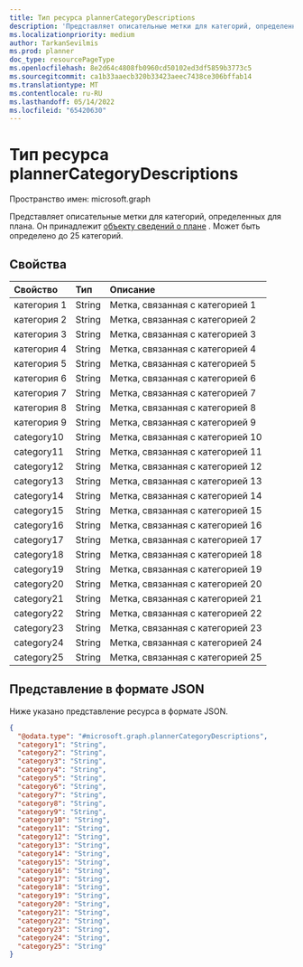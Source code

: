 ```yaml
---
title: Тип ресурса plannerCategoryDescriptions
description: 'Представляет описательные метки для категорий, определенных для плана. Он принадлежит объекту сведений о плане. Может быть определено до 25 категорий. '
ms.localizationpriority: medium
author: TarkanSevilmis
ms.prod: planner
doc_type: resourcePageType
ms.openlocfilehash: 8e2d64c4808fb0960cd50102ed3df5859b3773c5
ms.sourcegitcommit: ca1b33aaecb320b33423aeec7438ce306bffab14
ms.translationtype: MT
ms.contentlocale: ru-RU
ms.lasthandoff: 05/14/2022
ms.locfileid: "65420630"
---
```

# <a name="plannercategorydescriptions-resource-type"></a>Тип ресурса plannerCategoryDescriptions

Пространство имен: microsoft.graph

Представляет описательные метки для категорий, определенных для плана. Он принадлежит [объекту сведений о плане](plannerplandetails.md) . Может быть определено до 25 категорий.


## <a name="properties"></a>Свойства
| Свойство     | Тип   |Описание|
|:---------------|:--------|:----------|
|категория 1|String|Метка, связанная с категорией 1|
|категория 2|String|Метка, связанная с категорией 2|
|категория 3|String|Метка, связанная с категорией 3|
|категория 4|String|Метка, связанная с категорией 4|
|категория 5|String|Метка, связанная с категорией 5|
|категория 6|String|Метка, связанная с категорией 6|
|категория 7|String|Метка, связанная с категорией 7|
|категория 8|String|Метка, связанная с категорией 8|
|категория 9|String|Метка, связанная с категорией 9|
|category10|String|Метка, связанная с категорией 10|
|category11|String|Метка, связанная с категорией 11|
|category12|String|Метка, связанная с категорией 12|
|category13|String|Метка, связанная с категорией 13|
|category14|String|Метка, связанная с категорией 14|
|category15|String|Метка, связанная с категорией 15|
|category16|String|Метка, связанная с категорией 16|
|category17|String|Метка, связанная с категорией 17|
|category18|String|Метка, связанная с категорией 18|
|category19|String|Метка, связанная с категорией 19|
|category20|String|Метка, связанная с категорией 20|
|category21|String|Метка, связанная с категорией 21|
|category22|String|Метка, связанная с категорией 22|
|category23|String|Метка, связанная с категорией 23|
|category24|String|Метка, связанная с категорией 24|
|category25|String|Метка, связанная с категорией 25|

## <a name="json-representation"></a>Представление в формате JSON
Ниже указано представление ресурса в формате JSON.

<!-- {
  "blockType": "resource",
  "optionalProperties": [

  ],
  "@odata.type": "microsoft.graph.plannerCategoryDescriptions"
}-->

```json
{
  "@odata.type": "#microsoft.graph.plannerCategoryDescriptions",
  "category1": "String",
  "category2": "String",
  "category3": "String",
  "category4": "String",
  "category5": "String",
  "category6": "String",
  "category7": "String",
  "category8": "String",
  "category9": "String",
  "category10": "String",
  "category11": "String",
  "category12": "String",
  "category13": "String",
  "category14": "String",
  "category15": "String",
  "category16": "String",
  "category17": "String",
  "category18": "String",
  "category19": "String",
  "category20": "String",
  "category21": "String",
  "category22": "String",
  "category23": "String",
  "category24": "String",
  "category25": "String"
}
```

<!-- uuid: 8fcb5dbc-d5aa-4681-8e31-b001d5168d79
2015-10-25 14:57:30 UTC -->
<!-- {
  "type": "#page.annotation",
  "description": "plannerCategoryDescriptions resource",
  "keywords": "",
  "section": "documentation",
  "tocPath": ""
}-->

